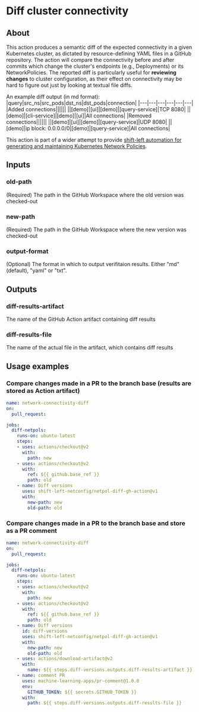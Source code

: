 # Diff cluster connectivity

## About
This action produces a semantic diff of the expected connectivity in a given Kubernetes cluster, as dictated by resource-defining YAML files in a GitHub repository. The action will compare the connectivity before and after commits which change the cluster's endpoints (e.g., Deployments) or its NetworkPolicies. The reported diff is particularly useful for **reviewing changes** to cluster configuration, as their effect on connectivity may be hard to figure out just by looking at textual file diffs.

An example diff output (in md format):
|query|src_ns|src_pods|dst_ns|dst_pods|connection|
|---|---|---|---|---|---|
|Added connections||||||
||[demo]|[ui]|[demo]|[query-service]|TCP 8080|
||[demo]|[cli-service]|[demo]|[ui]|All connections|
|Removed connections||||||
||[demo]|[ui]|[demo]|[query-service]|UDP 8080|
||[demo]|ip block: 0.0.0.0/0|[demo]|[query-service]|All connections|

This action is part of a wider attempt to provide [shift-left automation for generating and maintaining Kubernetes Network Policies](https://shift-left-netconfig.github.io/).

## Inputs
### old-path
(Required) The path in the GitHub Workspace where the old version was checked-out
### new-path
(Required) The path in the GitHub Workspace where the new version was checked-out
### output-format
(Optional) The format in which to output verifitaion results. Either "md" (default), "yaml" or "txt".
## Outputs
### diff-results-artifact
The name of the GitHub Action artifact containing diff results
### diff-results-file
The name of the actual file in the artifact, which contains diff results
## Usage examples
### Compare changes made in a PR to the branch base (results are stored as Action artifact)
```yaml
name: network-connectivity-diff
on:
  pull_request:

jobs:
  diff-netpols:
    runs-on: ubuntu-latest
    steps:
    - uses: actions/checkout@v2
      with:
        path: new
    - uses: actions/checkout@v2
      with:
        ref: ${{ github.base_ref }}
        path: old
    - name: Diff versions
      uses: shift-left-netconfig/netpol-diff-gh-action@v1
      with:
        new-path: new
        old-path: old
```
### Compare changes made in a PR to the branch base and store as a PR comment
```yaml
name: network-connectivity-diff
on:
  pull_request:

jobs:
  diff-netpols:
    runs-on: ubuntu-latest
    steps:
    - uses: actions/checkout@v2
      with:
        path: new
    - uses: actions/checkout@v2
      with:
        ref: ${{ github.base_ref }}
        path: old
    - name: Diff versions
      id: diff-versions
      uses: shift-left-netconfig/netpol-diff-gh-action@v1
      with:
        new-path: new
        old-path: old
    - uses: actions/download-artifact@v2
      with:
        name: ${{ steps.diff-versions.outputs.diff-results-artifact }}
    - name: comment PR
      uses: machine-learning-apps/pr-comment@1.0.0
      env:
        GITHUB_TOKEN: ${{ secrets.GITHUB_TOKEN }}
      with:
        path: ${{ steps.diff-versions.outputs.diff-results-file }}
```
